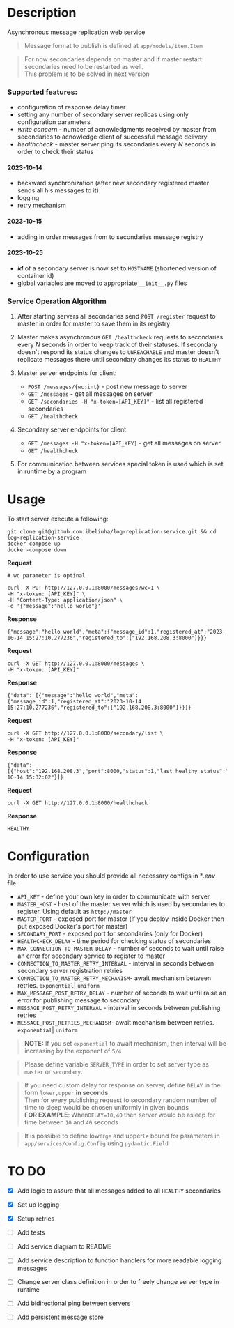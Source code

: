 # Description
Asynchronous message replication web service
> Message format to publish is defined at `app/models/item.Item`

> For now secondaries depends on master and if master restart secondaries need to be restarted as well.\
> This problem is to be solved in next version 

### Supported features:
* configuration of response delay timer
* setting any number of secondary server replicas using only configuration parameters
* *write concern* - number of acnowledgments received by master from secondaries to acnowledge client of successful message delivery 
* *healthcheck* - master server ping its secondaries every *N* seconds in order to check their status
#### 2023-10-14
- backward synchronization (after new secondary registered master sends all his messages to it)
- logging
- retry mechanism
#### 2023-10-15
- adding in order messages from to secondaries message registry
#### 2023-10-25
- ***id*** of a secondary server is now set to `HOSTNAME` (shortened version of container id)
- global variables are moved to appropriate `__init__.py` files

### Service Operation Algorithm
1. After starting servers all secondaries send `POST /register` request to master in order for master to save them in its registry
2. Master makes asynchronous `GET /healthcheck` requests to secondaries every *N* seconds in order to keep track of their statuses. If secondary doesn't respond its status changes to `UNREACHABLE` and master doesn't replicate messages there until secondary changes its status to `HEALTHY` 
3. Master server endpoints for client:
   - `POST /messages/{wc:int}` - post new message to server
   - `GET /messages`  - get all messages on server
   - `GET /secondaries -H "x-token=[API_KEY]"` - list all registered secondaries
   - `GET /healthcheck`

4. Secondary server endpoints for client:
   - `GET /messages -H "x-token=[API_KEY]` - get all messages on server
   - `GET /healthcheck`
5. For communication between services special token is used which is set in runtime by a program


# Usage
To start server execute a following:

```commandline
git clone git@github.com:ibeliuha/log-replication-service.git && cd log-replication-service
docker-compose up
docker-compose down
```
**Request**
```commandline
# wc parameter is optinal

curl -X PUT http://127.0.0.1:8000/messages?wc=1 \
-H "x-token: [API_KEY]" \
-H "Content-Type: application/json" \
-d '{"message":"hello world"}'
```
**Response**
```
{"message":"hello world","meta":{"message_id":1,"registered_at":"2023-10-14 15:27:10.277236","registered_to":["192.168.208.3:8000"]}}}
```
**Request**
```commandline
curl -X GET http://127.0.0.1:8000/messages \
-H "x-token: [API_KEY]"
```
**Response**
```
{"data": [{"message":"hello world","meta":{"message_id":1,"registered_at":"2023-10-14 15:27:10.277236","registered_to":["192.168.208.3:8000"]}}]}
```
**Request**
```commandline
curl -X GET http://127.0.0.1:8000/secondary/list \
-H "x-token: [API_KEY]"
```
**Response**
```
{"data": [{"host":"192.168.208.3","port":8000,"status":1,"last_healthy_status":"2023-10-14 15:32:02"}]}
```
**Request**
```commandline
curl -X GET http://127.0.0.1:8000/healthcheck
```
**Response**
```
HEALTHY
```
# Configuration
In order to use service you should provide all necessary configs in **.env* file.
* `API_KEY` - define your own key in order to communicate with server
* `MASTER_HOST` - host of the master server which is used by secondaries to register. Using default as `http://master`
* `MASTER_PORT` - exposed port for master (if you deploy inside Docker then put exposed Docker's port for master)
* `SECONDARY_PORT` - exposed port for secondaries (only for Docker)
* `HEALTHCHECK_DELAY` - time period for checking status of secondaries
* `MAX_CONNECTION_TO_MASTER_DELAY` - number of seconds to wait until raise an error for secondary service to register to master
* `CONNECTION_TO_MASTER_RETRY_INTERVAL` - interval in seconds between secondary server registration retries 
* `CONNECTION_TO_MASTER_RETRY_MECHANISM`- await mechanism between retries. `exponential`| `uniform`
* `MAX_MESSAGE_POST_RETRY_DELAY` - number of seconds to wait until raise an error for publishing message to secondary
* `MESSAGE_POST_RETRY_INTERVAL` - interval in seconds between publishing retries
* `MESSAGE_POST_RETRIES_MECHANISM`- await mechanism between retries. `exponential`| `uniform`
> **NOTE:**
> If you set `exponential` to await mechanism, then interval will be increasing by the exponent of `5/4`

> Please define variable `SERVER_TYPE` in order to set server type as `master` or `secondary`.
 
> If you need custom delay for response on server, define `DELAY` in the form `lower,upper` **in seconds**.\
> Then for every publishing request to secondary random number of time to sleep would be chosen uniformly in given bounds\
> **FOR EXAMPLE**: When`DELAY=10,40` then server would be asleep for time between `10` and `40` seconds  

>It is possible to define lower`ge` and upper`le` bound for parameters in `app/services/config.Config` using `pydantic.Field`

# TO DO
   - [x] Add logic to assure that all messages added to all `HEALTHY` secondaries
   - [x] Set up logging
   - [x] Setup retries
   - [ ] Add tests
   - [ ] Add service diagram to README
   - [ ] Add service description to function handlers for more readable logging messages
   - [ ] Change server class definition in order to freely change server type in runtime
   - [ ] Add bidirectional ping between servers
   - [ ] Add persistent message store
    